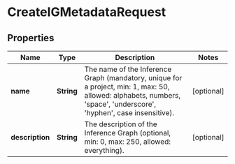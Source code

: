 

# CreateIGMetadataRequest


## Properties

| Name | Type | Description | Notes |
|------------ | ------------- | ------------- | -------------|
|**name** | **String** | The name of the Inference Graph (mandatory, unique for a project, min: 1, max: 50, allowed: alphabets, numbers, &#39;space&#39;, &#39;underscore&#39;, &#39;hyphen&#39;, case insensitive).                    |  [optional] |
|**description** | **String** | The description of the Inference Graph (optional, min: 0, max: 250, allowed: everything).   |  [optional] |




